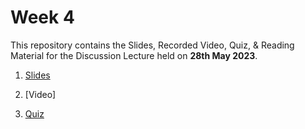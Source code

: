 # Week 4

This repository contains the Slides, Recorded Video, Quiz, & Reading Material for the Discussion Lecture held on **28th May 2023**.

1. [Slides](https://manika-lamba.github.io/SOL/28_May_2023/#/title-slide)

2. [Video]

3. [Quiz]()

